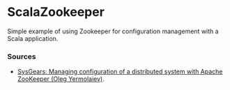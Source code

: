 # ScalaZookeeper

Simple example of using Zookeeper for configuration management with a Scala application.


### Sources
* [SysGears: Managing configuration of a distributed system with Apache ZooKeeper (Oleg Yermolaiev)](https://sysgears.com/articles/managing-configuration-of-distributed-system-with-apache-zookeeper/).
